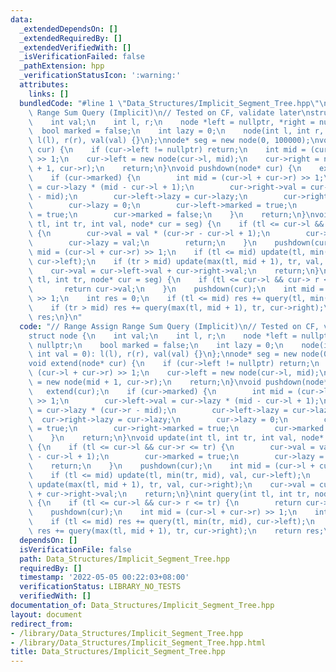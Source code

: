 ```yaml
---
data:
  _extendedDependsOn: []
  _extendedRequiredBy: []
  _extendedVerifiedWith: []
  _isVerificationFailed: false
  _pathExtension: hpp
  _verificationStatusIcon: ':warning:'
  attributes:
    links: []
  bundledCode: "#line 1 \"Data_Structures/Implicit_Segment_Tree.hpp\"\n// Range Assign\
    \ Range Sum Query (Implicit)\n// Tested on CF, validate later\nstruct node {\n\
    \    int val;\n    int l, r;\n    node *left = nullptr, *right = nullptr;\n  \
    \  bool marked = false;\n    int lazy = 0;\n    node(int l, int r, int val = 0):\
    \ l(l), r(r), val(val) {}\n};\nnode* seg = new node(0, 100000);\nvoid extend(node*\
    \ cur) {\n    if (cur->left != nullptr) return;\n    int mid = (cur->l + cur->r)\
    \ >> 1;\n    cur->left = new node(cur->l, mid);\n    cur->right = new node(mid\
    \ + 1, cur->r);\n    return;\n}\nvoid pushdown(node* cur) {\n    extend(cur);\n\
    \    if (cur->marked) {\n        int mid = (cur->l + cur->r) >> 1;\n        cur->left->val\
    \ = cur->lazy * (mid - cur->l + 1);\n        cur->right->val = cur->lazy * (cur->r\
    \ - mid);\n        cur->left->lazy = cur->lazy;\n        cur->right->lazy = cur->lazy;\n\
    \        cur->lazy = 0;\n        cur->left->marked = true;\n        cur->right->marked\
    \ = true;\n        cur->marked = false;\n    }\n    return;\n}\nvoid update(int\
    \ tl, int tr, int val, node* cur = seg) {\n    if (tl <= cur->l && cur->r <= tr)\
    \ {\n        cur->val = val * (cur->r - cur->l + 1);\n        cur->marked = true;\n\
    \        cur->lazy = val;\n        return;\n    }\n    pushdown(cur);\n    int\
    \ mid = (cur->l + cur->r) >> 1;\n    if (tl <= mid) update(tl, min(tr, mid), val,\
    \ cur->left);\n    if (tr > mid) update(max(tl, mid + 1), tr, val, cur->right);\n\
    \    cur->val = cur->left->val + cur->right->val;\n    return;\n}\nint query(int\
    \ tl, int tr, node* cur = seg) {\n    if (tl <= cur->l && cur-> r <= tr) {\n \
    \       return cur->val;\n    }\n    pushdown(cur);\n    int mid = (cur->l + cur->r)\
    \ >> 1;\n    int res = 0;\n    if (tl <= mid) res += query(tl, min(tr, mid), cur->left);\n\
    \    if (tr > mid) res += query(max(tl, mid + 1), tr, cur->right);\n    return\
    \ res;\n}\n"
  code: "// Range Assign Range Sum Query (Implicit)\n// Tested on CF, validate later\n\
    struct node {\n    int val;\n    int l, r;\n    node *left = nullptr, *right =\
    \ nullptr;\n    bool marked = false;\n    int lazy = 0;\n    node(int l, int r,\
    \ int val = 0): l(l), r(r), val(val) {}\n};\nnode* seg = new node(0, 100000);\n\
    void extend(node* cur) {\n    if (cur->left != nullptr) return;\n    int mid =\
    \ (cur->l + cur->r) >> 1;\n    cur->left = new node(cur->l, mid);\n    cur->right\
    \ = new node(mid + 1, cur->r);\n    return;\n}\nvoid pushdown(node* cur) {\n \
    \   extend(cur);\n    if (cur->marked) {\n        int mid = (cur->l + cur->r)\
    \ >> 1;\n        cur->left->val = cur->lazy * (mid - cur->l + 1);\n        cur->right->val\
    \ = cur->lazy * (cur->r - mid);\n        cur->left->lazy = cur->lazy;\n      \
    \  cur->right->lazy = cur->lazy;\n        cur->lazy = 0;\n        cur->left->marked\
    \ = true;\n        cur->right->marked = true;\n        cur->marked = false;\n\
    \    }\n    return;\n}\nvoid update(int tl, int tr, int val, node* cur = seg)\
    \ {\n    if (tl <= cur->l && cur->r <= tr) {\n        cur->val = val * (cur->r\
    \ - cur->l + 1);\n        cur->marked = true;\n        cur->lazy = val;\n    \
    \    return;\n    }\n    pushdown(cur);\n    int mid = (cur->l + cur->r) >> 1;\n\
    \    if (tl <= mid) update(tl, min(tr, mid), val, cur->left);\n    if (tr > mid)\
    \ update(max(tl, mid + 1), tr, val, cur->right);\n    cur->val = cur->left->val\
    \ + cur->right->val;\n    return;\n}\nint query(int tl, int tr, node* cur = seg)\
    \ {\n    if (tl <= cur->l && cur-> r <= tr) {\n        return cur->val;\n    }\n\
    \    pushdown(cur);\n    int mid = (cur->l + cur->r) >> 1;\n    int res = 0;\n\
    \    if (tl <= mid) res += query(tl, min(tr, mid), cur->left);\n    if (tr > mid)\
    \ res += query(max(tl, mid + 1), tr, cur->right);\n    return res;\n}\n"
  dependsOn: []
  isVerificationFile: false
  path: Data_Structures/Implicit_Segment_Tree.hpp
  requiredBy: []
  timestamp: '2022-05-05 00:22:03+08:00'
  verificationStatus: LIBRARY_NO_TESTS
  verifiedWith: []
documentation_of: Data_Structures/Implicit_Segment_Tree.hpp
layout: document
redirect_from:
- /library/Data_Structures/Implicit_Segment_Tree.hpp
- /library/Data_Structures/Implicit_Segment_Tree.hpp.html
title: Data_Structures/Implicit_Segment_Tree.hpp
---
```

